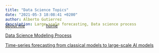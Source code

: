 ```yaml
---
title: "Data Science Topics"
date: "2021-05-3 18:08:41 +0200"
author: Alberto Gutierrez
description: Large-scale forecasting, Data science process
...
```


<span style="display:block; color:blue; margin-top:-40px;"> </span>
[about me](../../about.md)  &nbsp;   &nbsp;  &nbsp;  &nbsp;   &nbsp;   &nbsp;  &nbsp;  &nbsp; [home](../../index.md)


[Data Science Modeling Process](20201019DataScienceModelingProcess.md)  

[Time-series forecasting from classical models to large-scale AI models](20210116forecastingPast_to_Present.md)  
